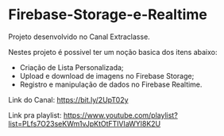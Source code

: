 # Firebase-Storage-e-Realtime

Projeto desenvolvido no Canal Extraclasse.

Nestes projeto é possivel ter um noção basica dos itens abaixo:
 - Criação de Lista Personalizada;
 - Upload e download de imagens no Firebase Storage;
 - Registro e manipulação de dados no Firebase Realtime.

Link do Canal: https://bit.ly/2UpT02y

Link pra playlist: https://www.youtube.com/playlist?list=PLfs7O23seKWm1vJpKtOtFTlVIaWYl8K2U
